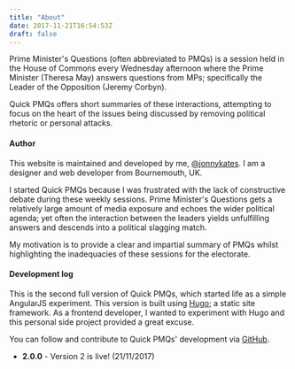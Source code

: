 ```yaml
---
title: "About"
date: 2017-11-21T16:54:53Z
draft: false
---
```


Prime Minister's Questions (often abbreviated to PMQs) is a session held in the House of Commons every Wednesday afternoon where the Prime Minister (Theresa May) answers questions from MPs; specifically the Leader of the Opposition (Jeremy Corbyn).

Quick PMQs offers short summaries of these interactions, attempting to focus on the heart of the issues being discussed by removing political rhetoric or personal attacks.

#### Author

This website is maintained and developed by me, <a href="http://www.twitter.com/jonnykates">@jonnykates</a>. I am a designer and web developer from Bournemouth, UK.

I started Quick PMQs because I was frustrated with the lack of constructive debate during these weekly sessions. Prime Minister's Questions gets a relatively large amount of media exposure and echoes the wider political agenda; yet often the interaction between the leaders yields unfulfilling answers and descends into a political slagging match.

My motivation is to provide a clear and impartial summary of PMQs whilst highlighting the inadequacies of these sessions for the electorate.

#### Development log

This is the second full version of Quick PMQs, which started life as a simple AngularJS experiment. This version is built using [Hugo](https://gohugo.io); a static site framework. As a frontend developer, I wanted to experiment with Hugo and this personal side project provided a great excuse.

You can follow and contribute to Quick PMQs' development via [GitHub](/).

<ul class="devLog">
    <li><strong>2.0.0</strong> - Version 2 is live! (21/11/2017)</li>
</ul>